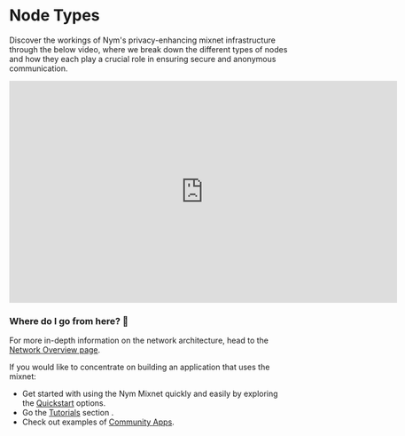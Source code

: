 # Node Types

Discover the workings of Nym's privacy-enhancing mixnet infrastructure through the below video, where we break down the different types of nodes and how they each play a crucial role in ensuring secure and anonymous communication.

<iframe width="700" height="400" src="https://www.youtube.com/embed/rnPpEsJS4FM" title="YouTube video player" frameborder="0" allow="accelerometer; autoplay; clipboard-write; encrypted-media; gyroscope; picture-in-picture; web-share" allowfullscreen></iframe>

### Where do I go from here? 💭

For more in-depth information on the network architecture, head to the [Network Overview page](https://nymtech.net/docs/architecture/network-overview.html). 

If you would like to concentrate on building an application that uses the mixnet:
* Get started with using the Nym Mixnet quickly and easily by exploring the [Quickstart](../quickstart/overview.md) options.
* Go the [Tutorials](../tutorials) section . 
* Check out examples of [Community Apps](../community-resources/community-applications-and-guides.md). 
